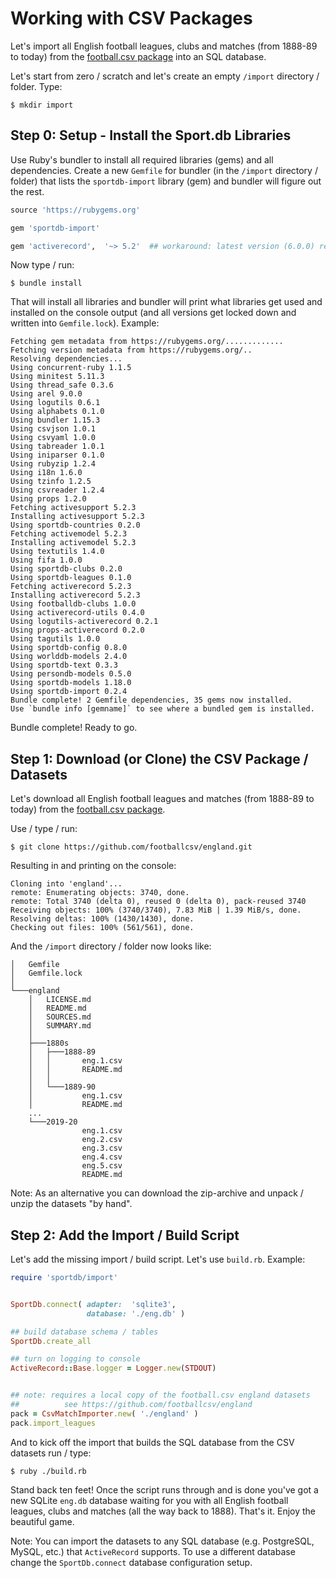# Working with CSV Packages


Let's import all English football leagues, clubs and matches (from 1888-89 to today)
from the [football.csv package](https://github.com/footballcsv/england) into an SQL database.

Let's start from zero / scratch and let's
create an empty `/import` directory / folder. Type:

```
$ mkdir import
```

## Step 0:   Setup - Install the Sport.db Libraries

Use Ruby's bundler to install all required libraries (gems)
and all dependencies.
Create a new `Gemfile` for bundler (in the `/import` directory / folder)
that lists the `sportdb-import` library (gem)
and bundler will figure out the rest.

``` ruby
source 'https://rubygems.org'

gem 'sportdb-import'

gem 'activerecord',  '~> 5.2'  ## workaround: latest version (6.0.0) requires ruby 2.4.4+
```

Now type / run:

```
$ bundle install
```

That will install all libraries and
bundler will print what libraries get used and installed on the console output
(and all versions get locked down and written into `Gemfile.lock`).
Example:

```
Fetching gem metadata from https://rubygems.org/.............
Fetching version metadata from https://rubygems.org/..
Resolving dependencies...
Using concurrent-ruby 1.1.5
Using minitest 5.11.3
Using thread_safe 0.3.6
Using arel 9.0.0
Using logutils 0.6.1
Using alphabets 0.1.0
Using bundler 1.15.3
Using csvjson 1.0.1
Using csvyaml 1.0.0
Using tabreader 1.0.1
Using iniparser 0.1.0
Using rubyzip 1.2.4
Using i18n 1.6.0
Using tzinfo 1.2.5
Using csvreader 1.2.4
Using props 1.2.0
Fetching activesupport 5.2.3
Installing activesupport 5.2.3
Using sportdb-countries 0.2.0
Fetching activemodel 5.2.3
Installing activemodel 5.2.3
Using textutils 1.4.0
Using fifa 1.0.0
Using sportdb-clubs 0.2.0
Using sportdb-leagues 0.1.0
Fetching activerecord 5.2.3
Installing activerecord 5.2.3
Using footballdb-clubs 1.0.0
Using activerecord-utils 0.4.0
Using logutils-activerecord 0.2.1
Using props-activerecord 0.2.0
Using tagutils 1.0.0
Using sportdb-config 0.8.0
Using worlddb-models 2.4.0
Using sportdb-text 0.3.3
Using persondb-models 0.5.0
Using sportdb-models 1.18.0
Using sportdb-import 0.2.4
Bundle complete! 2 Gemfile dependencies, 35 gems now installed.
Use `bundle info [gemname]` to see where a bundled gem is installed.
```

Bundle complete! Ready to go.


##  Step 1:   Download (or Clone) the CSV Package / Datasets

Let's download all English football leagues and matches (from 1888-89 to today)
from the [football.csv package](https://github.com/footballcsv/england).

Use / type / run:

```
$ git clone https://github.com/footballcsv/england.git
```

Resulting in and printing on the console:

```
Cloning into 'england'...
remote: Enumerating objects: 3740, done.
remote: Total 3740 (delta 0), reused 0 (delta 0), pack-reused 3740
Receiving objects: 100% (3740/3740), 7.83 MiB | 1.39 MiB/s, done.
Resolving deltas: 100% (1430/1430), done.
Checking out files: 100% (561/561), done.
```

And the `/import` directory / folder now looks like:

```
│   Gemfile
│   Gemfile.lock
│
└───england
    │   LICENSE.md
    │   README.md
    │   SOURCES.md
    │   SUMMARY.md
    │
    ├───1880s
    │   ├───1888-89
    │   │       eng.1.csv
    │   │       README.md
    │   │
    │   └───1889-90
    │           eng.1.csv
    │           README.md
    ...
    └───2019-20
                eng.1.csv
                eng.2.csv
                eng.3.csv
                eng.4.csv
                eng.5.csv
                README.md
```

Note: As an alternative you can download the zip-archive and unpack / unzip
the datasets "by hand".


##  Step 2:   Add the Import / Build Script

Let's add the missing import / build script.
Let's use `build.rb`. Example:

``` ruby
require 'sportdb/import'


SportDb.connect( adapter:  'sqlite3',
                 database: './eng.db' )

## build database schema / tables
SportDb.create_all

## turn on logging to console
ActiveRecord::Base.logger = Logger.new(STDOUT)


## note: requires a local copy of the football.csv england datasets
##          see https://github.com/footballcsv/england
pack = CsvMatchImporter.new( './england' )
pack.import_leagues
```

And to kick off the import that builds the SQL database from the CSV datasets
run / type:

```
$ ruby ./build.rb
```

Stand back ten feet! Once the script runs through and is done you've got
a new SQLite `eng.db` database waiting for you with all English football leagues, clubs and matches (all the way back to 1888). That's it. Enjoy the beautiful game.



Note:  You can import the datasets to any SQL database (e.g. PostgreSQL, MySQL, etc.)
that `ActiveRecord` supports. To use a different database change the
`SportDb.connect` database configuration setup.
